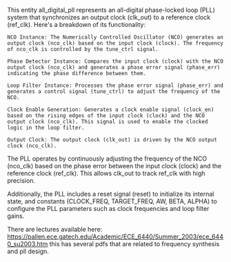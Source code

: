 This entity all_digital_pll represents an all-digital phase-locked loop (PLL) system that synchronizes an output clock (clk_out) to a reference clock (ref_clk). Here's a breakdown of its functionality:

    NCO Instance: The Numerically Controlled Oscillator (NCO) generates an output clock (nco_clk) based on the input clock (clock). The frequency of nco_clk is controlled by the tune_ctrl signal.

    Phase Detector Instance: Compares the input clock (clock) with the NCO output clock (nco_clk) and generates a phase error signal (phase_err) indicating the phase difference between them.

    Loop Filter Instance: Processes the phase error signal (phase_err) and generates a control signal (tune_ctrl) to adjust the frequency of the NCO.

    Clock Enable Generation: Generates a clock enable signal (clock_en) based on the rising edges of the input clock (clock) and the NCO output clock (nco_clk). This signal is used to enable the clocked logic in the loop filter.

    Output Clock: The output clock (clk_out) is driven by the NCO output clock (nco_clk).

The PLL operates by continuously adjusting the frequency of the NCO (nco_clk) based on the phase error between the input clock (clock) and the reference clock (ref_clk). This allows clk_out to track ref_clk with high precision.

Additionally, the PLL includes a reset signal (reset) to initialize its internal state, and constants (CLOCK_FREQ, TARGET_FREQ, AW, BETA, ALPHA) to configure the PLL parameters such as clock frequencies and loop filter gains.

There are lectures available here: https://pallen.ece.gatech.edu/Academic/ECE_6440/Summer_2003/ece_6440_su2003.htm this has several pdfs that are related to frequency synthesis and pll design. 



